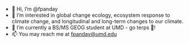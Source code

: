 - 👋 Hi, I’m @fpanday
- 👀 I’m interested in global change ecology, ecosystem response to climate change, and longitudinal and long-term changes to our climate. 
- 🌱 I’m currently a BS/MS GEOG student at UMD - go terps 🐢!
- 📫 You may reach me at fpanday@umd.edu

<!---
fpanday/fpanday is a ✨ special ✨ repository because its `README.md` (this file) appears on your GitHub profile.
You can click the Preview link to take a look at your changes.
--->
